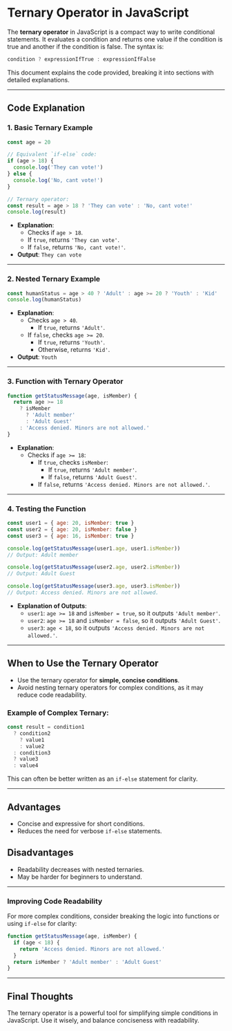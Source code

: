# Ternary Operator in JavaScript

The **ternary operator** in JavaScript is a compact way to write conditional statements. It evaluates a condition and returns one value if the condition is true and another if the condition is false. The syntax is:

```javascript
condition ? expressionIfTrue : expressionIfFalse
```

This document explains the code provided, breaking it into sections with detailed explanations.

---

## **Code Explanation**

### **1. Basic Ternary Example**

```javascript
const age = 20

// Equivalent `if-else` code:
if (age > 18) {
  console.log('They can vote!')
} else {
  console.log('No, cant vote!')
}

// Ternary operator:
const result = age > 18 ? 'They can vote' : 'No, cant vote!'
console.log(result)
```

- **Explanation**:
  - Checks if `age > 18`.
  - If `true`, returns `'They can vote'`.
  - If `false`, returns `'No, cant vote!'`.
- **Output**: `They can vote`

---

### **2. Nested Ternary Example**

```javascript
const humanStatus = age > 40 ? 'Adult' : age >= 20 ? 'Youth' : 'Kid'
console.log(humanStatus)
```

- **Explanation**:
  - Checks `age > 40`.
    - If `true`, returns `'Adult'`.
  - If `false`, checks `age >= 20`.
    - If `true`, returns `'Youth'`.
    - Otherwise, returns `'Kid'`.
- **Output**: `Youth`

---

### **3. Function with Ternary Operator**

```javascript
function getStatusMessage(age, isMember) {
  return age >= 18
    ? isMember
      ? 'Adult member'
      : 'Adult Guest'
    : 'Access denied. Minors are not allowed.'
}
```

- **Explanation**:
  - Checks if `age >= 18`:
    - If `true`, checks `isMember`:
      - If `true`, returns `'Adult member'`.
      - If `false`, returns `'Adult Guest'`.
    - If `false`, returns `'Access denied. Minors are not allowed.'`.

---

### **4. Testing the Function**

```javascript
const user1 = { age: 20, isMember: true }
const user2 = { age: 20, isMember: false }
const user3 = { age: 16, isMember: true }

console.log(getStatusMessage(user1.age, user1.isMember))
// Output: Adult member

console.log(getStatusMessage(user2.age, user2.isMember))
// Output: Adult Guest

console.log(getStatusMessage(user3.age, user3.isMember))
// Output: Access denied. Minors are not allowed.
```

- **Explanation of Outputs**:
  - `user1`: `age >= 18` and `isMember = true`, so it outputs `'Adult member'`.
  - `user2`: `age >= 18` and `isMember = false`, so it outputs `'Adult Guest'`.
  - `user3`: `age < 18`, so it outputs `'Access denied. Minors are not allowed.'`.

---

## **When to Use the Ternary Operator**

- Use the ternary operator for **simple, concise conditions**.
- Avoid nesting ternary operators for complex conditions, as it may reduce code readability.

### Example of Complex Ternary:

```javascript
const result = condition1
  ? condition2
    ? value1
    : value2
  : condition3
  ? value3
  : value4
```

This can often be better written as an `if-else` statement for clarity.

---

## **Advantages**

- Concise and expressive for short conditions.
- Reduces the need for verbose `if-else` statements.

## **Disadvantages**

- Readability decreases with nested ternaries.
- May be harder for beginners to understand.

---

### **Improving Code Readability**

For more complex conditions, consider breaking the logic into functions or using `if-else` for clarity:

```javascript
function getStatusMessage(age, isMember) {
  if (age < 18) {
    return 'Access denied. Minors are not allowed.'
  }
  return isMember ? 'Adult member' : 'Adult Guest'
}
```

---

## **Final Thoughts**

The ternary operator is a powerful tool for simplifying simple conditions in JavaScript. Use it wisely, and balance conciseness with readability.
